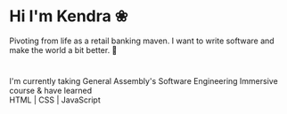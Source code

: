 # Hi I'm Kendra ❀

 Pivoting from life as a retail banking maven. I want to write software and make the world a bit better. 🚀

#
 I'm currently taking General Assembly's Software Engineering Immersive course & have learned <br>    HTML | CSS | JavaScript


